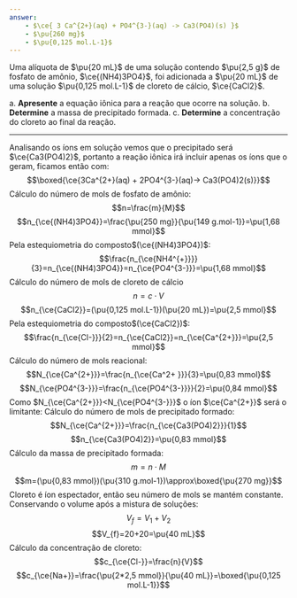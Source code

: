 ```yaml
---
answer:
    - $\ce{ 3 Ca^{2+}(aq) + PO4^{3-}(aq) -> Ca3(PO4)(s) }$
    - $\pu{260 mg}$
    - $\pu{0,125 mol.L-1}$
---
```


Uma alíquota de $\pu{20 mL}$ de uma solução contendo $\pu{2,5 g}$ de fosfato de amônio, $\ce{(NH4)3PO4}$, foi adicionada a $\pu{20 mL}$ de uma solução $\pu{0,125 mol.L-1}$ de cloreto de cálcio, $\ce{CaCl2}$.

a. **Apresente** a equação iônica para a reação que ocorre na solução.
b. **Determine** a massa de precipitado formada.
c. **Determine** a concentração do cloreto ao final da reação.

---

Analisando os íons em solução vemos que o precipitado será $\ce{Ca3(PO4)2}$, portanto a reação iônica irá incluir apenas os íons que o geram, ficamos então com:
$$\boxed{\ce{3Ca^{2+}(aq) + 2PO4^{3-}(aq)-> Ca3(PO4)2(s)}}$$
Cálculo do número de mols de fosfato de amônio:
$$n=\frac{m}{M}$$
$$n_{\ce{(NH4)3PO4}}=\frac{\pu{250 mg}}{\pu{149 g.mol-1}}=\pu{1,68 mmol}$$
Pela estequiometria do composto$(\ce{(NH4)3PO4})$:
$$\frac{n_{\ce{NH4^{+}}}}{3}=n_{\ce{(NH4)3PO4}}=n_{\ce{PO4^{3-}}}=\pu{1,68 mmol}$$
Cálculo do número de mols de cloreto de cálcio
$$n = c \cdot V$$
$$n_{\ce{CaCl2}}=(\pu{0,125 mol.L-1})(\pu{20 mL})=\pu{2,5 mmol}$$
Pela estequiometria do composto$(\ce{CaCl2})$:
$$\frac{n_{\ce{Cl-}}}{2}=n_{\ce{CaCl2}}=n_{\ce{Ca^{2+}}}=\pu{2,5 mmol}$$
Cálculo do número de mols reacional:
$$N_{\ce{Ca^{2+}}}=\frac{n_{\ce{Ca^2+ }}}{3}=\pu{0,83 mmol}$$
$$N_{\ce{PO4^{3-}}}=\frac{n_{\ce{PO4^{3-}}}}{2}=\pu{0,84 mmol}$$
Como $N_{\ce{Ca^{2+}}}<N_{\ce{PO4^{3-}}}$ o íon $\ce{Ca^{2+}}$ será o limitante:
Cálculo do número de mols de precipitado formado:
$$N_{\ce{Ca^{2+}}}=\frac{n_{\ce{Ca3(PO4)2}}}{1}$$
$$n_{\ce{Ca3(PO4)2}}=\pu{0,83 mmol}$$
Cálculo da massa de precipitado formada:
$$m= n \cdot M$$
$$m=(\pu{0,83 mmol})(\pu{310 g.mol-1})\approx\boxed{\pu{270 mg}}$$
Cloreto é íon espectador, então seu número de mols se mantém constante.
Conservando o volume após a mistura de soluções:
$$V_{f}=V_{1}+V_{2}$$
$$V_{f}=20+20=\pu{40 mL}$$
Cálculo da concentração de cloreto:
$$c_{\ce{Cl-}}=\frac{n}{V}$$
$$c_{\ce{Na+}}=\frac{\pu{2*2,5 mmol}}{\pu{40 mL}}=\boxed{\pu{0,125 mol.L-1}}$$
